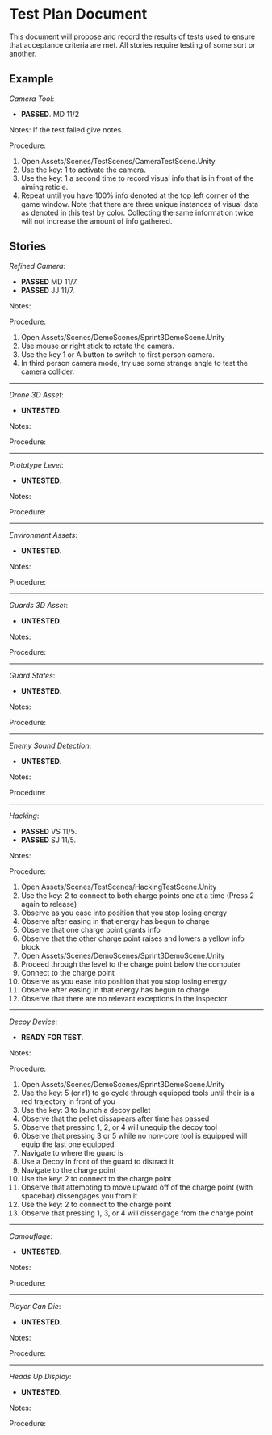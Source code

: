 # Test Plan Document
This document will propose and record the results of tests used to ensure that acceptance criteria are met. All stories require testing of some sort or another.

## Example
*Camera Tool*: 
 * **PASSED**. MD 11/2 
 
Notes: If the test failed give notes.

Procedure:
1. Open Assets/Scenes/TestScenes/CameraTestScene.Unity
2. Use the key: 1 to activate the camera.
3. Use the key: 1 a second time to record visual info that is in front of the aiming reticle.
4. Repeat until you have 100% info denoted at the top left corner of the game window. Note that there are three unique instances of visual data as denoted in this test by color. Collecting the same information twice will not increase the amount of info gathered.


## Stories

*Refined Camera*:  
 * **PASSED** MD 11/7.  
 * **PASSED** JJ 11/7.  

Notes: 

Procedure:
1. Open Assets/Scenes/DemoScenes/Sprint3DemoScene.Unity
2. Use mouse or right stick to rotate the camera.
3. Use the key 1 or A button to switch to first person camera.
4. In third person camera mode, try use some strange angle to test the camera collider.

------------------------

*Drone 3D Asset*: 
 * **UNTESTED**.  

Notes:  

Procedure:

------------------------

*Prototype Level*:  
 * **UNTESTED**.  

Notes:  

Procedure:

------------------------

*Environment Assets*:  
 * **UNTESTED**.  

Notes:  

Procedure:

------------------------

*Guards 3D Asset*:  
 * **UNTESTED**.  

Notes:  

Procedure:

------------------------

*Guard States*:  
 * **UNTESTED**.  

Notes:  

Procedure:

------------------------


*Enemy Sound Detection*:  
 * **UNTESTED**.  

Notes:  

Procedure:

------------------------

*Hacking*:  
 * **PASSED** VS 11/5.
 * **PASSED** SJ 11/5.
 
Notes:  

Procedure:
1. Open Assets/Scenes/TestScenes/HackingTestScene.Unity
2. Use the key: 2 to connect to both charge points one at a time (Press 2 again to release)
3. Observe as you ease into position that you stop losing energy
4. Observe after easing in that energy has begun to charge
5. Observe that one charge point grants info
6. Observe that the other charge point raises and lowers a yellow info block
7. Open Assets/Scenes/DemoScenes/Sprint3DemoScene.Unity
8. Proceed through the level to the charge point below the computer
9. Connect to the charge point
10. Observe as you ease into position that you stop losing energy
11. Observe after easing in that energy has begun to charge
12. Observe that there are no relevant exceptions in the inspector

------------------------

*Decoy Device*:  
 * **READY FOR TEST**.  
 
Notes:  

Procedure:
1. Open Assets/Scenes/DemoScenes/Sprint3DemoScene.Unity
2. Use the key: 5 (or r1) to go cycle through equipped tools until their is a red trajectory in front of you
3. Use the key: 3 to launch a decoy pellet
4. Observe that the pellet dissapears after time has passed
5. Observe that pressing 1, 2, or 4 will unequip the decoy tool
6. Observe that pressing 3 or 5 while no non-core tool is equipped will equip the last one equipped
7. Navigate to where the guard is
8. Use a Decoy in front of the guard to distract it
9. Navigate to the charge point
10. Use the key: 2 to connect to the charge point
11. Observe that attempting to move upward off of the charge point (with spacebar) dissengages you from it
12. Use the key: 2 to connect to the charge point
13. Observe that pressing 1, 3, or 4 will dissengage from the charge point

------------------------

*Camouflage*:  
 * **UNTESTED**.
 
Notes:  

Procedure:

------------------------

*Player Can Die*:  
 * **UNTESTED**.  
 
Notes:  

Procedure:

------------------------

*Heads Up Display*:  
 * **UNTESTED**.  
 
Notes:  

Procedure:


